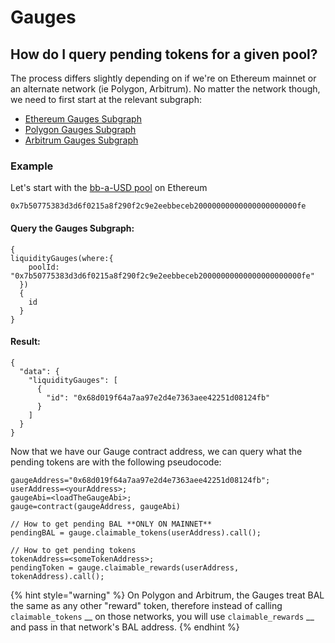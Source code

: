 # Gauges

## How do I query pending tokens for a given pool?

The process differs slightly depending on if we're on Ethereum mainnet or an alternate network (ie Polygon, Arbitrum). No matter the network though, we need to first start at the relevant subgraph:

* [Ethereum Gauges Subgraph](https://thegraph.com/hosted-service/subgraph/balancer-labs/balancer-gauges)&#x20;
* [Polygon Gauges Subgraph](https://thegraph.com/hosted-service/subgraph/balancer-labs/balancer-gauges-polygon)
* [Arbitrum Gauges Subgraph](https://thegraph.com/hosted-service/subgraph/balancer-labs/balancer-gauges-arbitrum)

### Example

Let's start with the [bb-a-USD pool](https://app.balancer.fi/#/pool/0x7b50775383d3d6f0215a8f290f2c9e2eebbeceb20000000000000000000000fe) on Ethereum

`0x7b50775383d3d6f0215a8f290f2c9e2eebbeceb20000000000000000000000fe`

#### Query the Gauges Subgraph:

```
{
liquidityGauges(where:{
    poolId: "0x7b50775383d3d6f0215a8f290f2c9e2eebbeceb20000000000000000000000fe"
  })
  {
    id
  }
}
```

#### Result:

```
{
  "data": {
    "liquidityGauges": [
      {
        "id": "0x68d019f64a7aa97e2d4e7363aee42251d08124fb"
      }
    ]
  }
}
```

Now that we have our Gauge contract address, we can query what the pending tokens are with the following pseudocode:

```
gaugeAddress="0x68d019f64a7aa97e2d4e7363aee42251d08124fb";
userAddress=<yourAddress>;
gaugeAbi=<loadTheGaugeAbi>;
gauge=contract(gaugeAddress, gaugeAbi)

// How to get pending BAL **ONLY ON MAINNET**
pendingBAL = gauge.claimable_tokens(userAddress).call();

// How to get pending tokens
tokenAddress=<someTokenAddress>;
pendingToken = gauge.claimable_rewards(userAddress, tokenAddress).call();
```

{% hint style="warning" %}
On Polygon and Arbitrum, the Gauges treat BAL the same as any other "reward" token, therefore instead of calling `claimable_tokens` __ on those networks, you will use `claimable_rewards` __ and pass in that network's BAL address.
{% endhint %}
